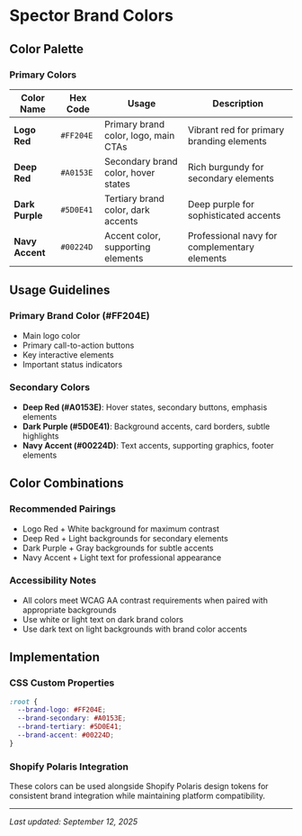# Spector Brand Colors

## Color Palette

### Primary Colors

| Color Name | Hex Code | Usage | Description |
|------------|----------|--------|-------------|
| **Logo Red** | `#FF204E` | Primary brand color, logo, main CTAs | Vibrant red for primary branding elements |
| **Deep Red** | `#A0153E` | Secondary brand color, hover states | Rich burgundy for secondary elements |
| **Dark Purple** | `#5D0E41` | Tertiary brand color, dark accents | Deep purple for sophisticated accents |
| **Navy Accent** | `#00224D` | Accent color, supporting elements | Professional navy for complementary elements |

## Usage Guidelines

### Primary Brand Color (#FF204E)
- Main logo color
- Primary call-to-action buttons
- Key interactive elements
- Important status indicators

### Secondary Colors
- **Deep Red (#A0153E)**: Hover states, secondary buttons, emphasis elements
- **Dark Purple (#5D0E41)**: Background accents, card borders, subtle highlights
- **Navy Accent (#00224D)**: Text accents, supporting graphics, footer elements

## Color Combinations

### Recommended Pairings
- Logo Red + White background for maximum contrast
- Deep Red + Light backgrounds for secondary elements
- Dark Purple + Gray backgrounds for subtle accents
- Navy Accent + Light text for professional appearance

### Accessibility Notes
- All colors meet WCAG AA contrast requirements when paired with appropriate backgrounds
- Use white or light text on dark brand colors
- Use dark text on light backgrounds with brand color accents

## Implementation

### CSS Custom Properties
```css
:root {
  --brand-logo: #FF204E;
  --brand-secondary: #A0153E;
  --brand-tertiary: #5D0E41;
  --brand-accent: #00224D;
}
```

### Shopify Polaris Integration
These colors can be used alongside Shopify Polaris design tokens for consistent brand integration while maintaining platform compatibility.

---

*Last updated: September 12, 2025*
